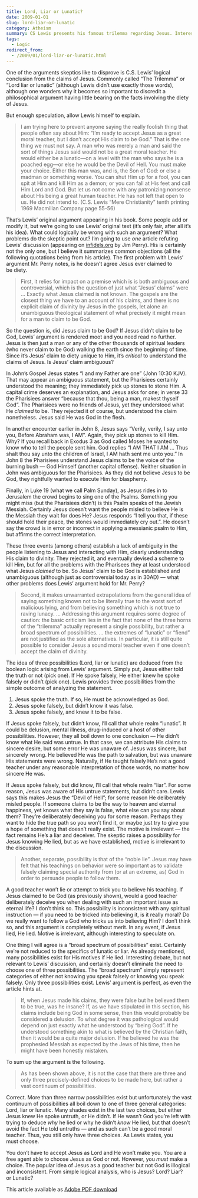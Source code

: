 ```yaml
---
title: Lord, Liar or Lunatic?
date: 2009-01-01
slug: lord-liar-or-lunatic
category: Atheism
summary: CS Lewis presents his famous trilemma regarding Jesus. Interestingly, it was the one argument my philosophy professor found valid.
tags: 
  - Logic
redirect_from:
  - /2009/01/lord-liar-or-lunatic.html
---
```




One of the arguments skeptics like to disprove is C.S. Lewis’ logical
conclusion from the claims of Jesus. Commonly called “The Trilemma” or
“Lord liar or lunatic” (although Lewis didn’t use exactly those
words),
although one wonders why it becomes so important to discredit a
philosophical argument having little bearing on the facts involving
the diety of Jesus.

But enough speculation, allow Lewis himself to explain.

<blockquote><p>I am trying here to prevent anyone saying the really foolish
thing that people often say about Him: “I’m ready to accept Jesus as a
great moral teacher, but I don’t accept His claim to be God.” That is the
one thing we must not say. A man who was merely a man and said the sort of
things Jesus said would not be a great moral teacher. He would either be a
lunatic—on a level with the man who says he is a poached egg—or else he
would be the Devil of Hell. You must make your choice. Either this man was,
and is, the Son of God: or else a madman or something worse. You can shut
Him up for a fool, you can spit at Him and kill Him as a demon; or you can
fall at His feet and call Him Lord and God. But let us not come with any
patronizing nonsense about His being a great human teacher. He has not left
that open to us. He did not intend to. (C.S. Lewis “Mere Christianity” tenth printing 1969 Macmillan Company page 55-56)</p></blockquote>

That’s Lewis’ original argument appearing in his book. Some people add
or modify it, but we’re going to use Lewis’ original text (it’s only
fair, after all it’s his idea). What could logically be wrong with such an
argument? What problems do the skeptic point out? I’m going to use
*one* article refuting Lewis’ discussion (appearing on
[infidels.org](http://www.infidels.org/library/modern/jim_perry/trilemma.html)
by Jim Perry). His is certainly not the only one, but I believe it summarizes common
objections (all the following quotations being from his article). The first
problem with Lewis’ argument Mr. Perry notes, is he doesn’t agree Jesus ever
claimed to be diety.

<blockquote><p>First, it relies for impact on a premise which is is both
ambiguous and controversial, which is the question of just what “Jesus’
claims” were … Exactly what Jesus claimed is not known. The gospels are
the closest thing we have to an account of his claims, and there is no
explicit claim of divinity by Jesus in the gospels, let alone an
unambiguous theological statement of what precisely it might mean for a man
to claim to be God.</p></blockquote>

So the question is, did Jesus claim to be God? If Jesus didn’t claim to
be God, Lewis’ argument is rendered moot and you need read no further.
Jesus is then just a man or any of the other thousands of spiritual
leaders (who never claim to be God) walking the earth since the beginning of
time. Since it’s Jesus’ claim to diety unique to Him, it’s *critical* to
understand the claims of Jesus. Is Jesus’ claim ambiguous?

In John’s Gospel Jesus states “I and my Father are one” (John 10:30
KJV). That may appear an ambiguous statement, but the Pharisiees
certainly understood the meaning; they immediately pick up stones to stone Him.
A capital crime deserves an explanation, and Jesus asks for one; in verse
33 the Pharisiees answer “because that thou, being a man, makest thyself
God”. The Pharisiees were no friends of Jesus, yet they understood what
He *claimed* to be. They rejected it of course, but understood the
claim nonetheless. Jesus said He was God in the flesh.

In another encounter earlier in John 8, Jesus says “Verily, verily, I
say unto you, Before Abraham was, I AM”. Again, they pick up stones to
kill Him. Why? If you recall back in Exodus 3 as God called Moses he
wanted to know who to tell the people sent him. God replies “I AM THAT I AM …
Thus shalt thou say unto the children of Israel, I AM hath sent me
unto you.” In John 8 the Pharisiees understand Jesus claims to be the voice
of the burning bush — God Himself (another capital offense). Neither
situation in John was ambiguous for the Pharisiees. As they did not
believe Jesus to be God, they rightfully wanted to execute Him for blasphemy.

Finally, in Luke 19 (what we call Palm Sunday), as Jesus rides in to
Jerusalem the crowd begins to sing one of the Psalms. Something you
might miss (but the Pharisiees didn’t) is this Psalm speaks of the Jewish
Messiah. Certainly Jesus doesn’t want the people misled to believe He
is the Messiah they wait for does He? Jesus responds “I tell you that, if
these should hold their peace, the stones would immediately cry out.”.
He doesn’t say the crowd is in error or incorrect in applying a messianic
psalm to Him, but affirms the correct interpretation.

These three events (among others) establish a lack of ambiguity in the
people listening to Jesus and interacting with Him, clearly
understanding His claim to divinity. They rejected it, and eventually devised a
scheme to kill Him, but for all the problems with the Pharisees they at least
understood what Jesus *claimed* to be. So Jesus’ claim to be God is
established and unambiguous (although just as controversial today as
in 30AD) — what other problems does Lewis’ argument hold for Mr. Perry?

<blockquote><p>Second, it makes unwarranted extrapolations from the general
idea of saying something known not to be literally true to the worst sort
of malicious lying, and from believing something which is not true to
raving lunacy. … Addressing this argument requires some degree of
caution: the basic criticism lies in the fact that none of the three horns
of the “trilemma” actually represent a single possibility, but rather a
broad spectrum of possibilities. … the extremes of “lunatic” or
“fiend” are not justified as the sole alternatives. In particular, it is
still quite possible to consider Jesus a sound moral teacher even if one
doesn’t accept the claim of divinity.</p></blockquote>

The idea of three possibilities (Lord, liar or lunatic) are deduced
from the boolean logic arising from Lewis’ argument. Simply put, Jesus
either told the truth or not (pick one). If He spoke falsely, He either knew
he spoke falsely or didn’t (pick one). Lewis provides three possibilities
from the simple outcome of analyzing the statement.

1.  Jesus spoke the truth. If so, He must be acknowledged as God.
2.  Jesus spoke falsely, but didn’t know it was false.
3.  Jesus spoke falsely, and knew it to be false.

If Jesus spoke falsely, but didn’t know, I’ll call that whole realm
“lunatic”. It could be delusion, mental illness, drug-induced or a
host of other possibilities. However, they all boil down to one
conclusion — He didn’t know what He said was untrue. In that case, we
can attribute His claims to sincere desire, but some error He was
unaware of. Jesus was sincere, but sincerely wrong. He believed He was the path
to salvation, but was unaware His statements were wrong. Naturally, if He
taught falsely He’s not a good teacher under any reasonable
interpretation of those words, no matter how sincere He was.

If Jesus spoke falsely, but did know, I’ll call that whole realm
“liar”. For some reason, Jesus was aware of His untrue statements, but
didn’t care. Lewis says this makes Jesus the “Devil of Hell”; for some
reason He deliberately misled people. If someone claims to be the way
to heaven and eternal happiness, yet knows what they say is false, what
else can you say about them? They’re deliberately deceiving you for some
reason. Perhaps they want to hide the true path so you won’t find it, or maybe
just try to give you a hope of something that doesn’t really exist. The
motive  is irrelevant — the fact remains He’s a liar and deceiver. The
skeptic raises a possibility for Jesus knowing He lied, but as we have
established, motive is irrelevant to the discussion.

<blockquote><p>Another, separate, possibility is that of the “noble lie”.
Jesus may have felt that his teachings on behavior were so important as to
validate falsely claiming special authority from (or at an extreme, as) God
in order to persuade people to follow them.</p></blockquote>

A good teacher won’t lie or attempt to trick you to believe his
teaching. If Jesus claimed to be God (as previously shown), would a
good teacher deliberately deceive you when dealing with such an important
issue as eternal life? I don’t think so. This possibility is inconsistent
with any spiritual instruction — if you need to be tricked into believing
it, is it really moral? Do we really want to follow a God who tricks
us into believing Him? I don’t think so, and this argument is completely
without merit. In any event, if Jesus lied, He lied. Motive is
irrelevant, although interesting to speculate on.

One thing I will agree is a “broad spectrum of possibilities” exist.
Certainly we’re not reduced to the specifics of lunatic or liar. As
already  mentioned, many possibilities exist for His motives if He lied.
Interesting  debate, but not relevant to Lewis’ discussion, and certainly doesn’t
eliminate the need to choose one of three possibilities. The “broad
spectrum” simply represent categories of either not knowing you speak
falsely or knowing you speak falsely. Only three possibilities exist.
Lewis’ argument is perfect, as even the article hints at.

<blockquote><p>If, when Jesus made his claims, they were false but he believed
them to be true, was he insane? If, as we have stipulated in this section,
his claims include being God in some sense, then this would probably be
considered a delusion. To what degree it was pathological would depend on
just exactly what he understood by “being God”. If he understood
something akin to what is believed by the Christian faith, then it would be
a quite major delusion. If he believed he was the prophesied Messiah as
expected by the Jews of his time, then he might have been honestly mistaken.</p></blockquote>

To sum up the argument is the following.

> As has been shown above, it is not the case that there are
> three and only three precisely-defined choices to be made here, but
> rather a vast continuum of possibilities.

Correct. More than three narrow possibilities exist but unfortunately
the vast continuum of possibilities all boil down to one of three
general categories: Lord, liar or lunatic. Many shades exist in the last two
choices, but either Jesus knew He spoke untruth, or He didn’t. If He
wasn’t God you’re left with trying to deduce *why* he lied or why he didn’t
*know* He lied, but that doesn’t avoid the fact He told
untruths — and as such can’t be a good moral teacher. Thus, you still
only have three choices. As Lewis states, you must choose.

You don’t have to accept Jesus as Lord and He won’t make you. You are a
free agent able to choose Jesus as God or not. However, you *must*
make a choice. The popular idea of Jesus as a good teacher but not God
is illogical and inconsistent. From simple logical analysis, who is
Jesus? Lord? Liar? or Lunatic?

This article available as [Adobe PDF download](/downloads/LordLiarLunatic.pdf)
